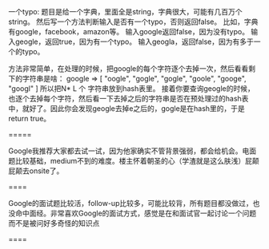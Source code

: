 一个typo:
题目是给一个字典，里面全是string，字典很大，可能有几百万个string。
然后写一个方法判断输入是否有一个typo，否则返回false。
比如，字典有google，facebook，amazon等。
输入google返回false，因为没有typo。
输入geogle，返回true，因为有一个typo。
输入geogla，返回false，因为有多于一个的typo。

方法非常简单，在处理的时候，把google的每个字符逐个去掉一次，然后看看剩下的字符串是啥：
google =>
[
  "oogle",
    "gogle",
    "gogle",
    "goole",
    "googe",
    "googl"
]
所以把N* L 个 字符串放到hash表里。
接着你要查询geogle的时候，也逐个去掉每个字符，然后看一下去掉之后的字符串是否在预处理过的hash表中，就好了。因此你会发现geogle去掉e之后的，gogle是在hash里的，于是return true。

=====

Google我推荐大家都去试一试，因为他家确实不管背景强弱，都会给机会。电面题比较基础，medium不到的难度。楼主怀着朝圣的心（学渣就是这么肤浅）屁颠屁颠去onsite了。

====

Google的面试题比较活，follow-up比较多，可能比较背，所有题目都没做过，也没命中面经。非常喜欢Google的面试方式，感觉是在和面试官一起讨论一个问题而不是被问好多奇怪的知识点

====


